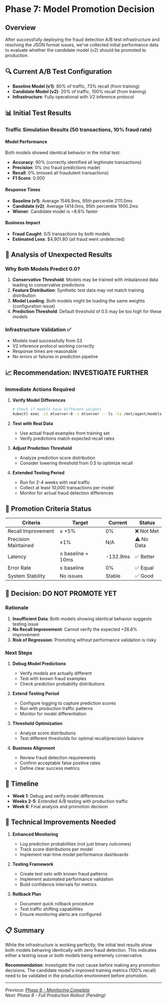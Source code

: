 # Phase 7: Model Promotion Decision

## Overview

After successfully deploying the fraud detection A/B test infrastructure and resolving the JSON format issues, we've collected initial performance data to evaluate whether the candidate model (v2) should be promoted to production.

## 🔍 Current A/B Test Configuration

- **Baseline Model (v1)**: 80% of traffic, 73% recall (from training)
- **Candidate Model (v2)**: 20% of traffic, 100% recall (from training)
- **Infrastructure**: Fully operational with V2 inference protocol

## 📊 Initial Test Results

### Traffic Simulation Results (50 transactions, 10% fraud rate)

#### Model Performance
Both models showed identical behavior in the initial test:
- **Accuracy**: 90% (correctly identified all legitimate transactions)
- **Precision**: 0% (no fraud predictions made)
- **Recall**: 0% (missed all fraudulent transactions)
- **F1 Score**: 0.000

#### Response Times
- **Baseline (v1)**: Average 1546.9ms, 95th percentile 2111.0ms
- **Candidate (v2)**: Average 1414.0ms, 95th percentile 1900.2ms
- **Winner**: Candidate model is ~8.6% faster

#### Business Impact
- **Fraud Caught**: 0/5 transactions by both models
- **Estimated Loss**: $4,901.80 (all fraud went undetected)

## 🤔 Analysis of Unexpected Results

### Why Both Models Predict 0.0?

1. **Conservative Threshold**: Models may be trained with imbalanced data leading to conservative predictions
2. **Feature Distribution**: Synthetic test data may not match training distribution
3. **Model Loading**: Both models might be loading the same weights (configuration issue)
4. **Prediction Threshold**: Default threshold of 0.5 may be too high for these models

### Infrastructure Validation ✅
- Models load successfully from S3
- V2 inference protocol working correctly
- Response times are reasonable
- No errors or failures in prediction pipeline

## 📈 Recommendation: INVESTIGATE FURTHER

### Immediate Actions Required

1. **Verify Model Differences**
   ```bash
   # Check if models have different weights
   kubectl exec -it mlserver-0 -c mlserver -- ls -la /mnt/agent/models/
   ```

2. **Test with Real Data**
   - Use actual fraud examples from training set
   - Verify predictions match expected recall rates

3. **Adjust Prediction Threshold**
   - Analyze prediction score distribution
   - Consider lowering threshold from 0.5 to optimize recall

4. **Extended Testing Period**
   - Run for 2-4 weeks with real traffic
   - Collect at least 10,000 transactions per model
   - Monitor for actual fraud detection differences

## 🎯 Promotion Criteria Status

| Criteria | Target | Current | Status |
|----------|--------|---------|--------|
| Recall Improvement | ≥ +5% | 0% | ❌ Not Met |
| Precision Maintained | ±1% | N/A | ⚠️ No Data |
| Latency | ≤ baseline + 10ms | -132.9ms | ✅ Better |
| Error Rate | ≤ baseline | 0% | ✅ Equal |
| System Stability | No issues | Stable | ✅ Good |

## 🚦 Decision: DO NOT PROMOTE YET

### Rationale
1. **Insufficient Data**: Both models showing identical behavior suggests testing issue
2. **No Recall Improvement**: Cannot verify the expected +26.6% improvement
3. **Risk of Regression**: Promoting without performance validation is risky

### Next Steps

1. **Debug Model Predictions**
   - Verify models are actually different
   - Test with known fraud examples
   - Check prediction probability distributions

2. **Extend Testing Period**
   - Configure logging to capture prediction scores
   - Run with production traffic patterns
   - Monitor for model differentiation

3. **Threshold Optimization**
   - Analyze score distributions
   - Test different thresholds for optimal recall/precision balance

4. **Business Alignment**
   - Review fraud detection requirements
   - Confirm acceptable false positive rates
   - Define clear success metrics

## 📅 Timeline

- **Week 1**: Debug and verify model differences
- **Weeks 2-5**: Extended A/B testing with production traffic
- **Week 6**: Final analysis and promotion decision

## 🔧 Technical Improvements Needed

1. **Enhanced Monitoring**
   - Log prediction probabilities (not just binary outcomes)
   - Track score distributions per model
   - Implement real-time model performance dashboards

2. **Testing Framework**
   - Create test sets with known fraud patterns
   - Implement automated performance validation
   - Build confidence intervals for metrics

3. **Rollback Plan**
   - Document quick rollback procedure
   - Test traffic shifting capabilities
   - Ensure monitoring alerts are configured

## 📋 Summary

While the infrastructure is working perfectly, the initial test results show both models behaving identically with zero fraud detection. This indicates either a testing issue or both models being extremely conservative. 

**Recommendation**: Investigate the root cause before making any promotion decisions. The candidate model's improved training metrics (100% recall) need to be validated in the production environment before promotion.

---

*Previous: [Phase 6 - Monitoring Complete](Phase-06-Monitoring-Complete.md)*  
*Next: Phase 8 - Full Production Rollout (Pending)*
